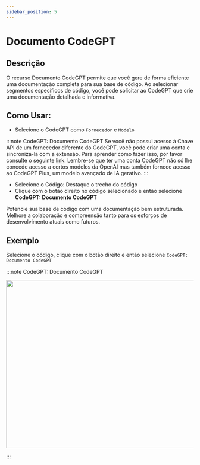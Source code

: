 ```yaml
---
sidebar_position: 5
---
```


# Documento CodeGPT

## Descrição
O recurso Documento CodeGPT permite que você gere de forma eficiente uma documentação completa para sua base de código. Ao selecionar segmentos específicos de código, você pode solicitar ao CodeGPT que crie uma documentação detalhada e informativa.

## Como Usar:
- Selecione o CodeGPT como `Fornecedor` e `Modelo`

:::note CodeGPT: Documento CodeGPT
Se você não possui acesso à Chave API de um fornecedor diferente do CodeGPT, você pode criar uma conta e sincronizá-la com a extensão. Para aprender como fazer isso, por favor consulte o seguinte [link](https://intercom.help/codegpt/pt/articles/8699317-connect-with-codegpt-new-extension). Lembre-se que ter uma conta CodeGPT não só lhe concede acesso a certos modelos da OpenAI mas também fornece acesso ao CodeGPT Plus, um modelo avançado de IA gerativo.
:::
- Selecione o Código: Destaque o trecho do código
- Clique com o botão direito no código selecionado e então selecione **CodeGPT: Documento CodeGPT**

Potencie sua base de código com uma documentação bem estruturada. Melhore a colaboração e compreensão tanto para os esforços de desenvolvimento atuais como futuros.

## Exemplo
Selecione o código, clique com o botão direito e então selecione `CodeGPT: Documento CodeGPT`

:::note CodeGPT: Documento CodeGPT
<p align="center">
  <img width="700" height="450" src="https://github.com/davila7/code-gpt-docs/assets/37567214/47b6a0df-e9e5-4a76-8039-a3ae8af01a26" />
</p>
:::
